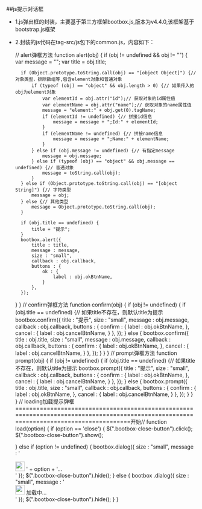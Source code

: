 ##js提示对话框
* 1.js弹出框的封装，主要基于第三方框架bootbox.js,版本为v4.4.0,该框架基于bootstrap.js框架
* 2.封装的js代码在tag-src/js包下的common.js，内容如下：
	
	// alert弹框方法
	function alert(obj) {
	if (obj != undefined && obj != "") {
		var message = "";
		var title = obj.title;

		if (Object.prototype.toString.call(obj) == "[object Object]") {// 对象类型，排除数组等,包含element对象和普通对象
			if (typeof (obj) == "object" && obj.length > 0) {// 如果传入的obj为element对象
				var elementId = obj.attr("id");// 获取对象的id属性值
				var elementName = obj.attr("name");// 获取对象的name属性值
				message = "element:" + obj.get(0).tagName;
				if (elementId != undefined) {// 拼接id信息
					message = message + ";Id:" + elementId;
				}
				if (elementName != undefined) {// 拼接name信息
					message = message + ";Name:" + elementName;
				}
			} else if (obj.message != undefined) {// 有指定message
				message = obj.message;
			} else if (typeof (obj) == "object" && obj.message == undefined) {// 普通对象
				message = toString.call(obj);
			}
		} else if (Object.prototype.toString.call(obj) == "[object String]") {// 字符类型
			message = obj;
		} else {// 其他类型
			message = Object.prototype.toString.call(obj);
		}

		if (obj.title == undefined) {
			title = "提示";
		}
		bootbox.alert({
			title : title,
			message : message,
			size : "small",
			callback : obj.callback,
			buttons : {
				ok : {
					label : obj.okBtnName,
				}
			},
		});
	}
}
// confirm弹框方法
function confirm(obj) {
	if (obj != undefined) {
		if (obj.title == undefined) {// 如果title不存在，则默认title为提示
			bootbox.confirm({
				title : "提示",
				size : "small",
				message : obj.message,
				callback : obj.callback,
				buttons : {
					confirm : {
						label : obj.okBtnName,
					},
					cancel : {
						label : obj.cancelBtnName,
					}
				},
			});
		} else {
			bootbox.confirm({
				title : obj.title,
				size : "small",
				message : obj.message,
				callback : obj.callback,
				buttons : {
					confirm : {
						label : obj.okBtnName,
					},
					cancel : {
						label : obj.cancelBtnName,
					}
				},
			});
		}
	}
}
// prompt弹框方法
function prompt(obj) {
	if (obj != undefined) {
		if (obj.title == undefined) {// 如果title不存在，则默认title为提示
			bootbox.prompt({
				title : "提示",
				size : "small",
				callback : obj.callback,
				buttons : {
					confirm : {
						label : obj.okBtnName,
					},
					cancel : {
						label : obj.cancelBtnName,
					}
				},
			});
		} else {
			bootbox.prompt({
				title : obj.title,
				size : "small",
				callback : obj.callback,
				buttons : {
					confirm : {
						label : obj.okBtnName,
					},
					cancel : {
						label : obj.cancelBtnName,
					}
				},
			});
		}
	}
}
// loading加载提示弹框=======================================================================================================================================开始//
function load(option) {
	if (option == 'close') {
		$(".bootbox-close-button").click();
		$(".bootbox-close-button").show();

	} else if (option != undefined) {
		bootbox.dialog({
			size : "small",
			message : '<div class="text-center"><img  src="' + base
					+ '/assets/img/loading1.gif" height="25" width="25" /> '
					+ option + '...</div>'
		});
		$(".bootbox-close-button").hide();
	} else {
		bootbox
				.dialog({
					size : "small",
					message : '<div class="text-center"><img  src="'
							+ base
							+ '/assets/img/loading1.gif" height="25" width="25" /> 加载中...</div>'
				});
		$(".bootbox-close-button").hide();
	}
}

